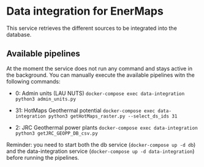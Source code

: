 # Data integration for EnerMaps

This service retrieves the different sources to be integrated into the database.

## Available pipelines
At the moment the service does not run any command and stays active in the background.
You can manually execute the available pipelines witn the following commands:

  - 0: Admin units (LAU NUTS)
    `docker-compose exec data-integration python3 admin_units.py`

  - 31: HotMaps Geothermal potential
  	`docker-compose exec data-integration python3 getHotMaps_raster.py --select_ds_ids 31`

  - 2: JRC Geothermal power plants
  `docker-compose exec data-integration python3 getJRC_GEOPP_DB_csv.py`
  	

Reminder: you need to start both the db service (`docker-compose up -d db`) and the data-integration service (`docker-compose up -d data-integration`) before running the pipelines.
